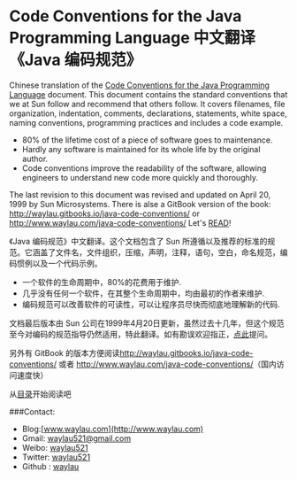 # Code Conventions for the Java Programming Language 中文翻译《Java 编码规范》

Chinese translation of the [Code Conventions for the Java Programming Language](http://www.oracle.com/technetwork/java/index-135089.html)  document. This
document contains the standard conventions that we at Sun follow and recommend that others follow. It covers filenames, file organization, indentation, comments, declarations, statements, white space, naming conventions, programming practices and includes a code example. 

* 80% of the lifetime cost of a piece of software goes to maintenance.
* Hardly any software is maintained for its whole life by the original author.
* Code conventions improve the readability of the software, allowing engineers to understand new code more quickly and thoroughly.

The last revision to this document was revised and updated on April 20, 1999 by Sun Microsystems. There is alse a GitBook version of the book: <http://waylau.gitbooks.io/java-code-conventions/> or <http://www.waylau.com/java-code-conventions/>
Let's [READ](SUMMARY.md)!

《Java 编码规范》中文翻译。这个文档包含了 Sun 所遵循以及推荐的标准的规范。它涵盖了文件名，文件组织，压缩，声明，注释，语句，空白，命名规范，编码惯例以及一个代码示例。

- 一个软件的生命周期中，80%的花费用于维护.
- 几乎没有任何一个软件，在其整个生命周期中，均由最初的作者来维护.
- 编码规范可以改善软件的可读性，可以让程序员尽快而彻底地理解新的代码.

文档最后版本由 Sun 公司在1999年4月20日更新，虽然过去十几年，但这个规范至今对编码的规范指导仍然适用，特此翻译。如有勘误欢迎指正，[点此](https://github.com/waylau/java-code-conventions/issues)提问。

另外有 GitBook 的版本方便阅读<http://waylau.gitbooks.io/java-code-conventions/> 或者 <http://www.waylau.com/java-code-conventions/>（国内访问速度快）

从[目录](SUMMARY.md)开始阅读吧

###Contact:

* Blog:[www.waylau.com](http://www.waylau.com)
* Gmail: [waylau521@gmail.com](mailto:waylau521@gmail.com)
* Weibo: [waylau521](http://weibo.com/waylau521)
* Twitter: [waylau521](https://twitter.com/waylau521)
* Github : [waylau](https://github.com/waylau)
